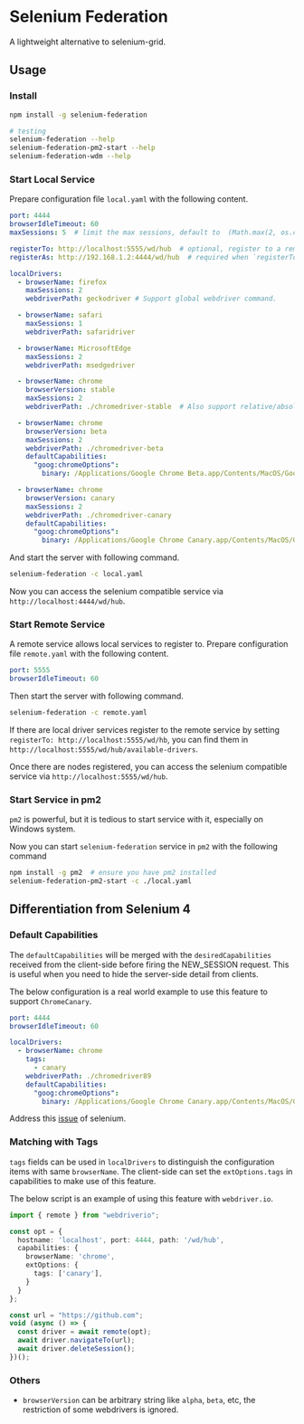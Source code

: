 # Selenium Federation
A lightweight alternative to selenium-grid.

## Usage

### Install
```bash
npm install -g selenium-federation

# testing
selenium-federation --help
selenium-federation-pm2-start --help
selenium-federation-wdm --help
```

### Start Local Service
Prepare configuration file `local.yaml` with the following content.

```yaml
port: 4444
browserIdleTimeout: 60
maxSessions: 5  # limit the max sessions, default to  (Math.max(2, os.cpus().length - 1))

registerTo: http://localhost:5555/wd/hub  # optional, register to a remote service
registerAs: http://192.168.1.2:4444/wd/hub  # required when `registerTo` is set, accessible URL to this service

localDrivers:
  - browserName: firefox
    maxSessions: 2
    webdriverPath: geckodriver # Support global webdriver command.

  - browserName: safari
    maxSessions: 1
    webdriverPath: safaridriver

  - browserName: MicrosoftEdge
    maxSessions: 2
    webdriverPath: msedgedriver

  - browserName: chrome
    browserVersion: stable
    maxSessions: 2
    webdriverPath: ./chromedriver-stable  # Also support relative/absolute path to webdriver.

  - browserName: chrome
    browserVersion: beta
    maxSessions: 2
    webdriverPath: ./chromedriver-beta
    defaultCapabilities:
      "goog:chromeOptions":
        binary: /Applications/Google Chrome Beta.app/Contents/MacOS/Google Chrome Beta

  - browserName: chrome
    browserVersion: canary
    maxSessions: 2
    webdriverPath: ./chromedriver-canary
    defaultCapabilities:
      "goog:chromeOptions":
        binary: /Applications/Google Chrome Canary.app/Contents/MacOS/Google Chrome Canary
```

And start the server with following command.
```bash
selenium-federation -c local.yaml
```

Now you can access the selenium compatible service via
`http://localhost:4444/wd/hub`.


### Start Remote Service

A remote service allows local services to register to. Prepare configuration file `remote.yaml` with the following content.

```yaml
port: 5555
browserIdleTimeout: 60
```

Then start the server with following command.
```bash
selenium-federation -c remote.yaml
```

If there are local driver services register to the remote service by setting `registerTo: http://localhost:5555/wd/hb`, you can find them in `http://localhost:5555/wd/hub/available-drivers`.

Once there are nodes registered, you can access the selenium compatible service via
`http://localhost:5555/wd/hub`.

### Start Service in pm2

`pm2` is powerful, but it is tedious to start service with it, especially on Windows system.

Now you can start `selenium-federation` service in `pm2` with the following command

```bash
npm install -g pm2  # ensure you have pm2 installed
selenium-federation-pm2-start -c ./local.yaml
```

## Differentiation from Selenium 4

### Default Capabilities

The `defaultCapabilities` will be merged with the `desiredCapabilities` received from the client-side before firing the NEW_SESSION request. This is useful when you need to hide the server-side detail from clients.

The below configuration is a real world example to use this feature to support `ChromeCanary`.

```yaml
port: 4444
browserIdleTimeout: 60

localDrivers:
  - browserName: chrome
    tags:
      - canary
    webdriverPath: ./chromedriver89
    defaultCapabilities:
      "goog:chromeOptions":
        binary: /Applications/Google Chrome Canary.app/Contents/MacOS/Google Chrome Canary
```

Address this [issue](https://github.com/SeleniumHQ/selenium/issues/8745) of selenium.

### Matching with Tags

`tags` fields can be used in `localDrivers` to distinguish the configuration items with same `browserName`. The client-side can set the `extOptions.tags` in capabilities to make use of this feature.

The below script is an example of using this feature with `webdriver.io`.

```typescript
import { remote } from "webdriverio";

const opt = {
  hostname: 'localhost', port: 4444, path: '/wd/hub',
  capabilities: {
    browserName: 'chrome',
    extOptions: {
      tags: ['canary'],
    }
  }
};

const url = "https://github.com";
void (async () => {
  const driver = await remote(opt);
  await driver.navigateTo(url);
  await driver.deleteSession();
})();
```

### Others
* `browserVersion` can be arbitrary string like `alpha`, `beta`, etc, the restriction of some webdrivers is ignored.
